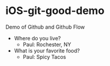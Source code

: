# iOS-git-good-demo
Demo of Github and Github Flow

* Where do you live?
	* Paul: Rochester, NY
* What is your favorite food?
	* Paul: Spicy Tacos

